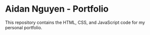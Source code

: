 # Aidan Nguyen - Portfolio

This repository contains the HTML, CSS, and JavaScript code for my personal portfolio.



